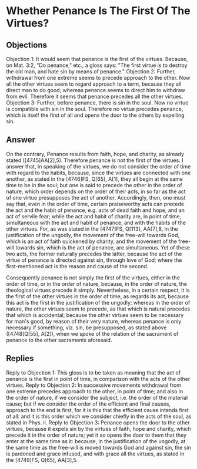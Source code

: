 # Whether Penance Is The First Of The Virtues?
## Objections
Objection 1: It would seem that penance is the first of the virtues. Because, on Mat. 3:2, "Do penance," etc., a gloss says: "The first virtue is to destroy the old man, and hate sin by means of penance."
Objection 2: Further, withdrawal from one extreme seems to precede approach to the other. Now all the other virtues seem to regard approach to a term, because they all direct man to do good; whereas penance seems to direct him to withdraw from evil. Therefore it seems that penance precedes all the other virtues.
Objection 3: Further, before penance, there is sin in the soul. Now no virtue is compatible with sin in the soul. Therefore no virtue precedes penance, which is itself the first of all and opens the door to the others by expelling sin.
## Answer
On the contrary, Penance results from faith, hope, and charity, as already stated ([4745]AA[2],5). Therefore penance is not the first of the virtues.
I answer that, In speaking of the virtues, we do not consider the order of time with regard to the habits, because, since the virtues are connected with one another, as stated in the [4746]FS, Q[65], A[1], they all begin at the same time to be in the soul; but one is said to precede the other in the order of nature, which order depends on the order of their acts, in so far as the act of one virtue presupposes the act of another. Accordingly, then, one must say that, even in the order of time, certain praiseworthy acts can precede the act and the habit of penance, e.g. acts of dead faith and hope, and an act of servile fear; while the act and habit of charity are, in point of time, simultaneous with the act and habit of penance, and with the habits of the other virtues. For, as was stated in the [4747]FS, Q[113], AA[7],8, in the justification of the ungodly, the movement of the free-will towards God, which is an act of faith quickened by charity, and the movement of the free-will towards sin, which is the act of penance, are simultaneous. Yet of these two acts, the former naturally precedes the latter, because the act of the virtue of penance is directed against sin, through love of God; where the first-mentioned act is the reason and cause of the second.

Consequently penance is not simply the first of the virtues, either in the order of time, or in the order of nature, because, in the order of nature, the theological virtues precede it simply. Nevertheless, in a certain respect, it is the first of the other virtues in the order of time, as regards its act, because this act is the first in the justification of the ungodly; whereas in the order of nature, the other virtues seem to precede, as that which is natural precedes that which is accidental; because the other virtues seem to be necessary for man's good, by reason of their very nature, whereas penance is only necessary if something, viz. sin, be presupposed, as stated above ([4748]Q[55], A[2]), when we spoke of the relation of the sacrament of penance to the other sacraments aforesaid.
## Replies
Reply to Objection 1: This gloss is to be taken as meaning that the act of penance is the first in point of time, in comparison with the acts of the other virtues.
Reply to Objection 2: In successive movements withdrawal from one extreme precedes approach to the other, in point of time; and also in the order of nature, if we consider the subject, i.e. the order of the material cause; but if we consider the order of the efficient and final causes, approach to the end is first, for it is this that the efficient cause intends first of all: and it is this order which we consider chiefly in the acts of the soul, as stated in Phys. ii.
Reply to Objection 3: Penance opens the door to the other virtues, because it expels sin by the virtues of faith, hope and charity, which precede it in the order of nature; yet it so opens the door to them that they enter at the same time as it: because, in the justification of the ungodly, at the same time as the free-will is moved towards God and against sin, the sin is pardoned and grace infused, and with grace all the virtues, as stated in the [4749]FS, Q[65], AA[3],5.